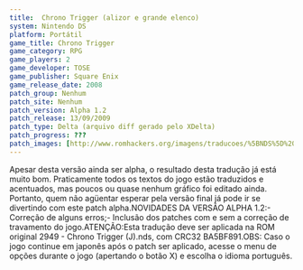 ```yaml
---
title:  Chrono Trigger (alizor e grande elenco)
system: Nintendo DS
platform: Portátil
game_title: Chrono Trigger
game_category: RPG
game_players: 2
game_developer: TOSE
game_publisher: Square Enix
game_release_date: 2008
patch_group: Nenhum
patch_site: Nenhum
patch_version: Alpha 1.2
patch_release: 13/09/2009
patch_type: Delta (arquivo diff gerado pelo XDelta)
patch_progress: ???
patch_images: [http://www.romhackers.org/imagens/traducoes/%5BNDS%5D%20Chrono%20Trigger%20-%20alizor%20e%20grande%20elenco%20-%201.png,http://www.romhackers.org/imagens/traducoes/%5BNDS%5D%20Chrono%20Trigger%20-%20alizor%20e%20grande%20elenco%20-%202.png,http://www.romhackers.org/imagens/traducoes/%5BNDS%5D%20Chrono%20Trigger%20-%20alizor%20e%20grande%20elenco%20-%203.png]
---
```

Apesar desta versão ainda ser alpha, o resultado desta tradução já está muito bom. Praticamente todos os textos do jogo estão traduzidos e acentuados, mas poucos ou quase nenhum gráfico foi editado ainda. Portanto, quem não agüentar esperar pela versão final já pode ir se divertindo com este patch alpha.NOVIDADES DA VERSÃO ALPHA 1.2:- Correção de alguns erros;- Inclusão dos patches com e sem a correção de travamento do jogo.ATENÇÃO:Esta tradução deve ser aplicada na ROM original 2949 - Chrono Trigger (J).nds, com CRC32 BA5BF891.OBS: Caso o jogo continue em japonês após o patch ser aplicado, acesse o menu de opções durante o jogo (apertando o botão X) e escolha o idioma português.